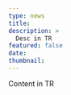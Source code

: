 ```yaml
---
type: news
title: 
description: >
  Desc in TR
featured: false
date: 
thumbnail: 
---
```


Content in TR